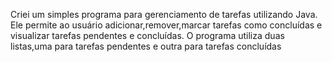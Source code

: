Criei um simples programa para gerenciamento de tarefas utilizando Java. Ele permite ao usuário adicionar,remover,marcar tarefas como concluídas e visualizar tarefas pendentes e concluídas. O programa utiliza duas listas,uma para tarefas pendentes e outra para tarefas concluídas
